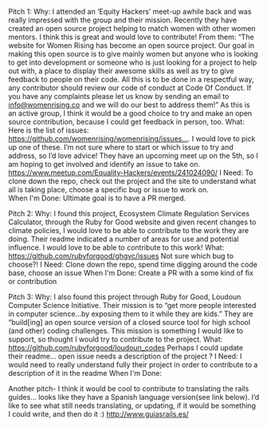 Pitch 1:
Why:  I attended an ‘Equity Hackers’ meet-up awhile back and was really impressed with the group and their mission. Recently they have created an open source project helping to match women with other women mentors. I think this is great and would love to contribute! From them: “The website for Women Rising has become an open source project. Our goal in making this open source is to give mainly women but anyone who is looking to get into development or someone who is just looking for a project to help out with, a place to display their awesome skills as well as try to give feedback to people on their code. All this is to be done in a respectful way, any contributor should review our code of conduct at Code Of Conduct. If you have any complaints please let us know by sending an email to info@womenrising.co and we will do our best to address them!” As this is an active group, I think it would be a good choice to try and make an open source contribution, because I could get feedback in person, too. 
What:  Here is the list of issues: https://github.com/womenrising/womenrising/issues…. I would love to pick up one of these.  I’m not sure where to start or which issue to try and address, so I’d love advice! They have an upcoming meet up on the 5th, so I am hoping to get involved and identify an issue to take on. https://www.meetup.com/Equality-Hackers/events/241024090/
I Need: To clone down the repo, check out the project and the site to understand what all is taking place, choose a specific bug or issue to work on.  
When I'm Done: Ultimate goal is to have a PR merged. 
 
 
Pitch 2:
Why: I found this project, Ecosystem Climate Regulation Services Calculator, through the Ruby for Good website and given recent changes to climate policies, I would love to be able to contribute to the work they are doing. Their readme indicated a number of areas for use and potential influence. I would love to be able to contribute to this work! 
What: https://github.com/rubyforgood/ghgvc/issues  Not sure which bug to choose?!
I Need: Clone down the repo, spend time digging around the code base, choose an issue
When I'm Done: Create a PR with a some kind of fix or contribution 


Pitch 3:
Why: I also found this project through Ruby for Good, Loudoun Computer Science Initiative.  Their mission is to  “get more people interested in computer science...by exposing them to it while they are kids.” They are “build[ing] an open source version of a closed source tool for high school (and other) coding challenges. This mission is something I would like to support, so thought I would try to contribute to the project. 
What: https://github.com/rubyforgood/loudoun_codes  Perhaps I could update their readme… open issue needs a description of the project ?
I Need: I would need to really understand fully their project in order to contribute to a description of it in the readme
When I'm Done:
 
 
Another pitch- I think it would be cool to contribute to translating the rails guides… looks like they have a Spanish language version(see link below).  I’d like to see what still needs translating, or updating, if it would be something I could write, and then do it :) 
http://www.guiasrails.es/
